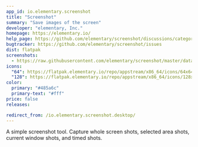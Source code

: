 ```yaml
---
app_id: io.elementary.screenshot
title: "Screenshot"
summary: "Save images of the screen"
developer: "elementary, Inc."
homepage: https://elementary.io/
help_page: https://github.com/elementary/screenshot/discussions/categories/q-a
bugtracker: https://github.com/elementary/screenshot/issues
dist: flatpak
screenshots:
  - https://raw.githubusercontent.com/elementary/screenshot/master/data/screenshot.png
icons:
  "64": https://flatpak.elementary.io/repo/appstream/x86_64/icons/64x64/io.elementary.screenshot.png
  "128": https://flatpak.elementary.io/repo/appstream/x86_64/icons/128x128/io.elementary.screenshot.png
color:
  primary: "#485a6c"
  primary-text: "#fff"
price: false
releases:

redirect_from: /io.elementary.screenshot.desktop/
---
```


<p>A simple screenshot tool. Capture whole screen shots, selected area shots, current window shots, and timed shots.</p>